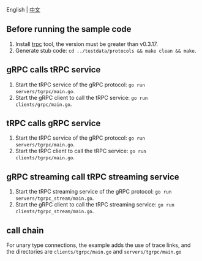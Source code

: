 English | [中文](README.zh_CN.md)

## Before running the sample code

1. Install [trpc](https://github.com/trpc-group/trpc-cmdline) tool, the version must be greater than v0.3.17.
2. Generate stub code: `cd ../testdata/protocols && make clean && make`.

## gRPC calls tRPC service

1. Start the tRPC service of the gRPC protocol: `go run servers/tgrpc/main.go`.
2. Start the gRPC client to call the tRPC service: `go run clients/grpc/main.go`.

## tRPC calls gRPC service

1. Start the tRPC service of the gRPC protocol: `go run servers/tgrpc/main.go`.
2. Start the tRPC client to call the tRPC service: `go run clients/tgrpc/main.go`.

## gRPC streaming call tRPC streaming service

1. Start the tRPC streaming service of the gRPC protocol: `go run servers/tgrpc_stream/main.go`.
2. Start the gRPC client to call the tRPC streaming service: `go run clients/tgrpc_stream/main.go`.

## call chain

For unary type connections, the example adds the use of trace links, and the directories are `clients/tgrpc/main.go` and `servers/tgrpc/main.go`
